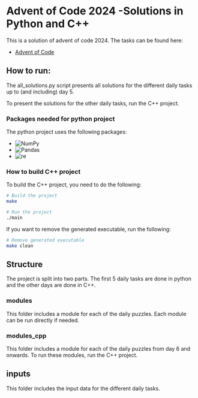 # Advent of Code 2024 -Solutions in Python and C++
This is a solution of advent of code 2024. The tasks can be found here: 

- [Advent of Code](https://adventofcode.com/)

## How to run:

The all_solutions.py script presents all solutions for the different daily tasks up to (and including) day 5.

To present the solutions for the other daily tasks, run the C++ project.

### Packages needed for python project
The python project uses the following packages:

- ![NumPy](https://img.shields.io/badge/NumPy-2.2.0%2B-blue)
- ![Pandas](https://img.shields.io/badge/Pandas-2.2.3%2B-green)
- ![re](https://img.shields.io/badge/re-module-blue)


### How to build C++ project

To build the C++ project, you need to do the following:

```bash
# Build the project
make

# Run the project
./main

```

If you want to remove the generated executable, run the following:

```bash
# Remove generated executable
make clean

```

## Structure

The project is split into two parts. The first 5 daily tasks are done in python and the other days are done in C++.

### modules
This folder includes a module for each of the daily puzzles. Each module can be run directly if needed.

### modules_cpp

This folder includes a module for each of the daily puzzles from day 6 and onwards. To run these modules, run the C++ project.

## inputs

This folder includes the input data for the different daily tasks.
